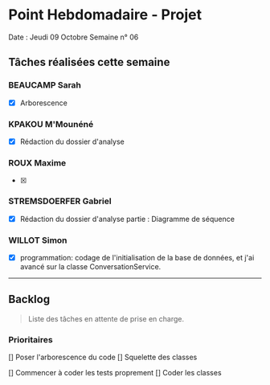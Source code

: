 # Point Hebdomadaire - Projet

Date : Jeudi 09 Octobre
Semaine n° 06

## Tâches réalisées cette semaine

### BEAUCAMP Sarah

- [X] Arborescence 

### KPAKOU M'Mounéné

- [X] Rédaction du dossier d'analyse

### ROUX Maxime

- [X] 

### STREMSDOERFER Gabriel

- [X] Rédaction du dossier d'analyse partie : Diagramme de séquence

### WILLOT Simon

- [X] programmation: codage de l'initialisation de la base de données, et j'ai avancé sur la classe ConversationService.

---

## Backlog

> Liste des tâches en attente de prise en charge.

### Prioritaires

[] Poser l'arborescence du code 
[] Squelette des classes

[] Commencer à coder les tests proprement
[] Coder les classes



